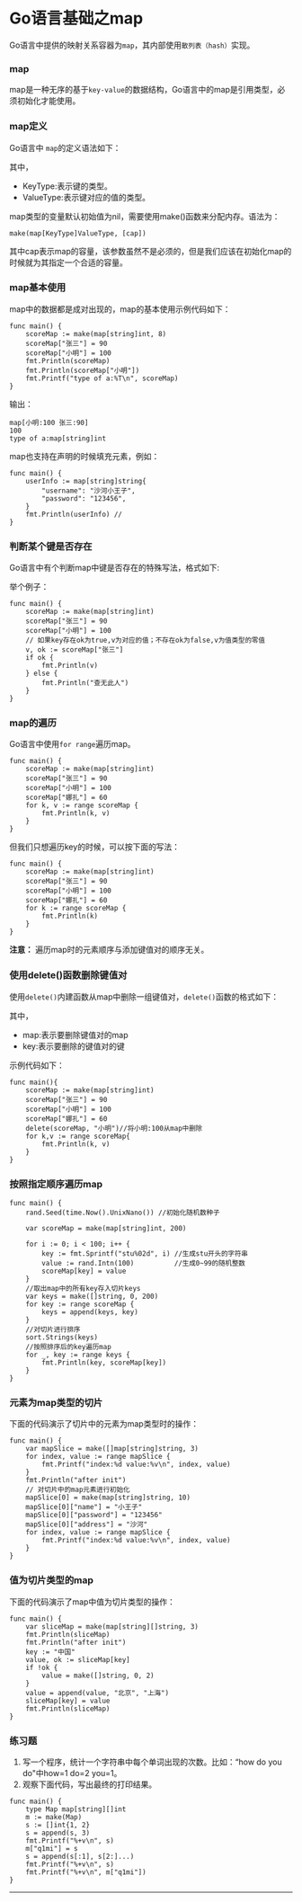 # Go语言基础之map

Go语言中提供的映射关系容器为`map`，其内部使用`散列表（hash）`实现。

### map <a href="#map" id="map"></a>

map是一种无序的基于`key-value`的数据结构，Go语言中的map是引用类型，必须初始化才能使用。

### map定义 <a href="#map-ding-yi" id="map-ding-yi"></a>

Go语言中 `map`的定义语法如下：

其中，

* KeyType:表示键的类型。
* ValueType:表示键对应的值的类型。

map类型的变量默认初始值为nil，需要使用make()函数来分配内存。语法为：

```
make(map[KeyType]ValueType, [cap])
```

其中cap表示map的容量，该参数虽然不是必须的，但是我们应该在初始化map的时候就为其指定一个合适的容量。

### map基本使用 <a href="#map-ji-ben-shi-yong" id="map-ji-ben-shi-yong"></a>

map中的数据都是成对出现的，map的基本使用示例代码如下：

```
func main() {
	scoreMap := make(map[string]int, 8)
	scoreMap["张三"] = 90
	scoreMap["小明"] = 100
	fmt.Println(scoreMap)
	fmt.Println(scoreMap["小明"])
	fmt.Printf("type of a:%T\n", scoreMap)
}
```

输出：

```
map[小明:100 张三:90]
100
type of a:map[string]int
```

map也支持在声明的时候填充元素，例如：

```
func main() {
	userInfo := map[string]string{
		"username": "沙河小王子",
		"password": "123456",
	}
	fmt.Println(userInfo) //
}
```

### 判断某个键是否存在 <a href="#pan-duan-mou-ge-jian-shi-fou-cun-zai" id="pan-duan-mou-ge-jian-shi-fou-cun-zai"></a>

Go语言中有个判断map中键是否存在的特殊写法，格式如下:

举个例子：

```
func main() {
	scoreMap := make(map[string]int)
	scoreMap["张三"] = 90
	scoreMap["小明"] = 100
	// 如果key存在ok为true,v为对应的值；不存在ok为false,v为值类型的零值
	v, ok := scoreMap["张三"]
	if ok {
		fmt.Println(v)
	} else {
		fmt.Println("查无此人")
	}
}
```

### map的遍历 <a href="#map-de-bian-li" id="map-de-bian-li"></a>

Go语言中使用`for range`遍历map。

```
func main() {
	scoreMap := make(map[string]int)
	scoreMap["张三"] = 90
	scoreMap["小明"] = 100
	scoreMap["娜扎"] = 60
	for k, v := range scoreMap {
		fmt.Println(k, v)
	}
}
```

但我们只想遍历key的时候，可以按下面的写法：

```
func main() {
	scoreMap := make(map[string]int)
	scoreMap["张三"] = 90
	scoreMap["小明"] = 100
	scoreMap["娜扎"] = 60
	for k := range scoreMap {
		fmt.Println(k)
	}
}
```

**注意：** 遍历map时的元素顺序与添加键值对的顺序无关。

### 使用delete()函数删除键值对 <a href="#shi-yong-delete-han-shu-shan-chu-jian-zhi-dui" id="shi-yong-delete-han-shu-shan-chu-jian-zhi-dui"></a>

使用`delete()`内建函数从map中删除一组键值对，`delete()`函数的格式如下：

其中，

* map:表示要删除键值对的map
* key:表示要删除的键值对的键

示例代码如下：

```
func main(){
	scoreMap := make(map[string]int)
	scoreMap["张三"] = 90
	scoreMap["小明"] = 100
	scoreMap["娜扎"] = 60
	delete(scoreMap, "小明")//将小明:100从map中删除
	for k,v := range scoreMap{
		fmt.Println(k, v)
	}
}
```

### 按照指定顺序遍历map <a href="#an-zhao-zhi-ding-shun-xu-bian-li-map" id="an-zhao-zhi-ding-shun-xu-bian-li-map"></a>

```
func main() {
	rand.Seed(time.Now().UnixNano()) //初始化随机数种子

	var scoreMap = make(map[string]int, 200)

	for i := 0; i < 100; i++ {
		key := fmt.Sprintf("stu%02d", i) //生成stu开头的字符串
		value := rand.Intn(100)          //生成0~99的随机整数
		scoreMap[key] = value
	}
	//取出map中的所有key存入切片keys
	var keys = make([]string, 0, 200)
	for key := range scoreMap {
		keys = append(keys, key)
	}
	//对切片进行排序
	sort.Strings(keys)
	//按照排序后的key遍历map
	for _, key := range keys {
		fmt.Println(key, scoreMap[key])
	}
}
```

### 元素为map类型的切片 <a href="#yuan-su-wei-map-lei-xing-de-qie-pian" id="yuan-su-wei-map-lei-xing-de-qie-pian"></a>

下面的代码演示了切片中的元素为map类型时的操作：

```
func main() {
	var mapSlice = make([]map[string]string, 3)
	for index, value := range mapSlice {
		fmt.Printf("index:%d value:%v\n", index, value)
	}
	fmt.Println("after init")
	// 对切片中的map元素进行初始化
	mapSlice[0] = make(map[string]string, 10)
	mapSlice[0]["name"] = "小王子"
	mapSlice[0]["password"] = "123456"
	mapSlice[0]["address"] = "沙河"
	for index, value := range mapSlice {
		fmt.Printf("index:%d value:%v\n", index, value)
	}
}
```

### 值为切片类型的map <a href="#zhi-wei-qie-pian-lei-xing-de-map" id="zhi-wei-qie-pian-lei-xing-de-map"></a>

下面的代码演示了map中值为切片类型的操作：

```
func main() {
	var sliceMap = make(map[string][]string, 3)
	fmt.Println(sliceMap)
	fmt.Println("after init")
	key := "中国"
	value, ok := sliceMap[key]
	if !ok {
		value = make([]string, 0, 2)
	}
	value = append(value, "北京", "上海")
	sliceMap[key] = value
	fmt.Println(sliceMap)
}
```

### 练习题 <a href="#lian-xi-ti" id="lian-xi-ti"></a>

1. 写一个程序，统计一个字符串中每个单词出现的次数。比如：“how do you do"中how=1 do=2 you=1。
2. 观察下面代码，写出最终的打印结果。

```
func main() {
	type Map map[string][]int
	m := make(Map)
	s := []int{1, 2}
	s = append(s, 3)
	fmt.Printf("%+v\n", s)
	m["q1mi"] = s
	s = append(s[:1], s[2:]...)
	fmt.Printf("%+v\n", s)
	fmt.Printf("%+v\n", m["q1mi"])
}
```

***
